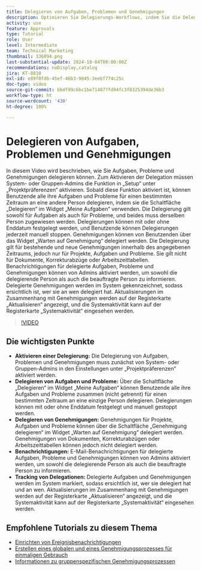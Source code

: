 ```yaml
---
title: Delegieren von Aufgaben, Problemen und Genehmigungen
description: Optimieren Sie Delegierungs-Workflows, indem Sie die Delegierung von Aufgaben und Genehmigungen im Setup aktivieren, die Schaltflächen „Delegieren“ und „Genehmigung delegieren“ verwenden, E-Mail-Benachrichtigungen für Arbeitsaufträge festlegen und Aktualisierungen sowie die Systemaktivität für eine klare Übersicht nachverfolgen.
activity: use
feature: Approvals
type: Tutorial
role: User
level: Intermediate
team: Technical Marketing
thumbnail: 336094.png
last-substantial-update: 2024-10-04T00:00:00Z
recommendations: noDisplay,catalog
jira: KT-8810
exl-id: e89f0fdb-45ef-46b3-9845-3eebf774c25c
doc-type: video
source-git-commit: bbdf99c6bc1be714077fd94fc3f8325394de36b3
workflow-type: ht
source-wordcount: '430'
ht-degree: 100%

---
```


# Delegieren von Aufgaben, Problemen und Genehmigungen

In diesem Video wird beschrieben, wie Sie Aufgaben, Probleme und Genehmigungen delegieren können. Zum Aktivieren der Delegation müssen System- oder Gruppen-Admins die Funktion in „Setup“ unter „Projektpräferenzen“ aktivieren. Sobald diese Funktion aktiviert ist, können Benutzende alle ihre Aufgaben und Probleme für einen bestimmten Zeitraum an eine andere Person delegieren, indem sie die Schaltfläche „Delegieren“ im Widget „Meine Aufgaben“ verwenden. Die Delegierung gilt sowohl für Aufgaben als auch für Probleme, und beides muss derselben Person zugewiesen werden. Delegierungen können mit oder ohne Enddatum festgelegt werden, und Benutzende können Delegierungen jederzeit manuell stoppen.
Genehmigungen können von Benutzenden über das Widget „Warten auf Genehmigung“ delegiert werden. Die Delegierung gilt für bestehende und neue Genehmigungen innerhalb des angegebenen Zeitraums, jedoch nur für Projekte, Aufgaben und Probleme. Sie gilt nicht für Dokumente, Korrekturabzüge oder Arbeitszeittabellen. Benachrichtigungen für delegierte Aufgaben, Probleme und Genehmigungen können von Admins aktiviert werden, um sowohl die delegierende Person als auch die beauftragte Person zu informieren. Delegierte Genehmigungen werden im System gekennzeichnet, sodass ersichtlich ist, wer sie an wen delegiert hat. Aktualisierungen im Zusammenhang mit Genehmigungen werden auf der Registerkarte „Aktualisieren“ angezeigt, und die Systemaktivität kann auf der Registerkarte „Systemaktivität“ eingesehen werden. 


>[!VIDEO](https://video.tv.adobe.com/v/336094/?quality=12&learn=on&enablevpops=1)

## Die wichtigsten Punkte

* **Aktivieren einer Delegierung:** Die Delegierung von Aufgaben, Problemen und Genehmigungen muss zunächst von System- oder Gruppen-Admins in den Einstellungen unter „Projektpräferenzen“ aktiviert werden.
* **Delegieren von Aufgaben und Probleme:** Über die Schaltfläche „Delegieren“ im Widget „Meine Aufgaben“ können Benutzende alle ihre Aufgaben und Probleme zusammen (nicht getrennt) für einen bestimmten Zeitraum an eine einzige Person delegieren. Delegierungen können mit oder ohne Enddatum festgelegt und manuell gestoppt werden.
* **Delegieren von Genehmigungen:** Genehmigungen für Projekte, Aufgaben und Probleme können über die Schaltfläche „Genehmigung delegieren“ im Widget „Warten auf Genehmigung“ delegiert werden. Genehmigungen von Dokumenten, Korrekturabzügen oder Arbeitszeittabellen können jedoch nicht delegiert werden.
* **Benachrichtigungen:** E-Mail-Benachrichtigungen für delegierte Aufgaben, Probleme und Genehmigungen können von Admins aktiviert werden, um sowohl die delegierende Person als auch die beauftragte Person zu informieren. 
* **Tracking von Delegationen:** Delegierte Aufgaben und Genehmigungen werden im System markiert, sodass ersichtlich ist, wer sie delegiert hat und an wen. Aktualisierungen im Zusammenhang mit Genehmigungen werden auf der Registerkarte „Aktualisieren“ angezeigt, und die Systemaktivität kann auf der Registerkarte „Systemaktivität“ eingesehen werden. 


## Empfohlene Tutorials zu diesem Thema

* [Einrichten von Ereignisbenachrichtigungen](/help/administration-and-setup/email-and-in-app-notifications/admin-set-up-event-notifications.md)
* [Erstellen eines globalen und eines Genehmigungsprozesses für einmaligen Gebrauch](/help/manage-work/approval-processes-and-milestone-paths/create-a-single-use-approval-process.md)
* [Informationen zu gruppenspezifischen Genehmigungsprozessen](/help/administration-and-setup/approval-processes-and-milestone-paths/group-specific-approval-processes.md)


